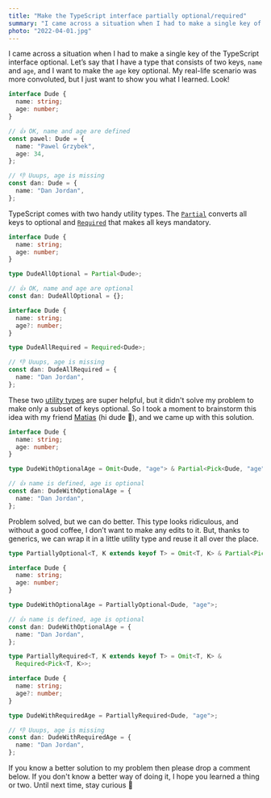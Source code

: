 ```yaml
---
title: "Make the TypeScript interface partially optional/required"
summary: "I came across a situation when I had to make a single key of the TypeScript interface optional. My friend and I came up with this solution, and we hope you will find it helpful."
photo: "2022-04-01.jpg"
---
```


I came across a situation when I had to make a single key of the TypeScript interface optional. Let’s say that I have a type that consists of two keys, `name` and `age`, and I want to make the `age` key optional. My real-life scenario was more convoluted, but I just want to show you what I learned. Look!

```ts
interface Dude {
  name: string;
  age: number;
}

// 👍 OK, name and age are defined
const pawel: Dude = {
  name: "Pawel Grzybek",
  age: 34,
};

// 👎 Uuups, age is missing
const dan: Dude = {
  name: "Dan Jordan",
};
```

TypeScript comes with two handy utility types. The [`Partial`](https://www.typescriptlang.org/docs/handbook/utility-types.html#partialtype) converts all keys to optional and [`Required`](https://www.typescriptlang.org/docs/handbook/utility-types.html#requiredtype) that makes all keys mandatory.

```ts {hl_lines=[6]}
interface Dude {
  name: string;
  age: number;
}

type DudeAllOptional = Partial<Dude>;

// 👍 OK, name and age are optional
const dan: DudeAllOptional = {};
```

```ts {hl_lines=[6]}
interface Dude {
  name: string;
  age?: number;
}

type DudeAllRequired = Required<Dude>;

// 👎 Uuups, age is missing
const dan: DudeAllRequired = {
  name: "Dan Jordan",
};
```

These two [utility types](https://www.typescriptlang.org/docs/handbook/utility-types.html) are super helpful, but it didn't solve my problem to make only a subset of keys optional. So I took a moment to brainstorm this idea with my friend [Matias](https://twitter.com/amatiasq) (hi dude 👋), and we came up with this solution.

```ts {hl_lines=[6]}
interface Dude {
  name: string;
  age: number;
}

type DudeWithOptionalAge = Omit<Dude, "age"> & Partial<Pick<Dude, "age">>;

// 👍 name is defined, age is optional
const dan: DudeWithOptionalAge = {
  name: "Dan Jordan",
};
```

Problem solved, but we can do better. This type looks ridiculous, and without a good coffee, I don’t want to make any edits to it. But, thanks to generics, we can wrap it in a little utility type and reuse it all over the place.

```ts {hl_lines=[1, 8]}
type PartiallyOptional<T, K extends keyof T> = Omit<T, K> & Partial<Pick<T, K>>;

interface Dude {
  name: string;
  age: number;
}

type DudeWithOptionalAge = PartiallyOptional<Dude, "age">;

// 👍 name is defined, age is optional
const dan: DudeWithOptionalAge = {
  name: "Dan Jordan",
};
```

```ts {hl_lines=[1, 8]}
type PartiallyRequired<T, K extends keyof T> = Omit<T, K> &
  Required<Pick<T, K>>;

interface Dude {
  name: string;
  age?: number;
}

type DudeWithRequiredAge = PartiallyRequired<Dude, "age">;

// 👎 Uuups, age is missing
const dan: DudeWithRequiredAge = {
  name: "Dan Jordan",
};
```

If you know a better solution to my problem then please drop a comment below. If you don't know a better way of doing it, I hope you learned a thing or two. Until next time, stay curious 🤩
